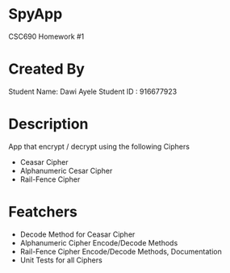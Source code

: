 # SpyApp
CSC690 Homework #1

# Created By
Student Name: Dawi Ayele
Student ID : 916677923
    


# Description
App that encrypt / decrypt using the following Ciphers
- Ceasar Cipher
- Alphanumeric Cesar Cipher
- Rail-Fence Cipher

# Featchers 
 - Decode Method for Ceasar Cipher
 - Alphanumeric Cipher Encode/Decode Methods
 - Rail-Fence Cipher Encode/Decode Methods, Documentation
 - Unit Tests for all Ciphers

